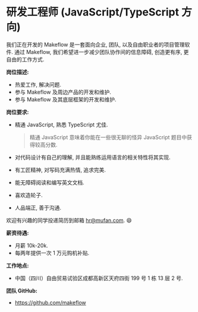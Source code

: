 # 研发工程师 (JavaScript/TypeScript 方向)

我们正在开发的 Makeflow 是一套面向企业, 团队, 以及自由职业者的项目管理软件. 通过 Makeflow, 我们希望进一步减少团队协作间的信息障碍, 创造更有序, 更自由的工作方式.

**岗位描述:**

* 热爱工作, 解决问题.
* 参与 Makeflow 及周边产品的开发和维护.
* 参与 Makeflow 及其底层框架的开发和维护.

**岗位要求:**

* 精通 JavaScript, 熟悉 TypeScript 尤佳.

   > 精通 JavaScript 意味着你能在一些很无聊的怪异 JavaScript 题目中获得较高分数.

* 对代码设计有自己的理解, 并且能熟练运用语言的相关特性将其实现.
* 有工匠精神, 对写码充满热情, 追求完美.
* 能无障碍阅读和编写英文文档.
* 喜欢造轮子.
* 人品端正, 善于沟通.

欢迎有兴趣的同学投递简历到邮箱 [hr@mufan.com](mailto:hr@mufan.com?subject=研发工程师%20(JavaScript%2FTypeScript%20方向)). 😄

**薪资待遇:**

* 月薪 10k-20k.
* 每两年提供一次 1 万元购机补贴.

**工作地点:**

* 中国（四川）自由贸易试验区成都高新区天府四街 199 号 1 栋 13 层 2 号.

**团队 GitHub:**

* https://github.com/makeflow
